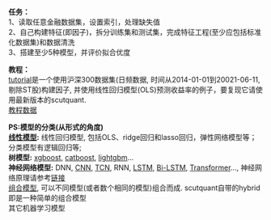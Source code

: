 **任务：**  
1、读取任意金融数据集，设置索引，处理缺失值  
2、自己构建特征(即因子)，拆分训练集和测试集，完成特征工程(至少应包括标准化数据集)和数据清洗  
3、搭建至少5种模型，并评价拟合优度

**教程：**  
[tutorial](https://github.com/HaoningChen/ScutQuant/blob/main/%E5%AE%9E%E8%B7%B5%E6%A1%88%E4%BE%8B/tutorial.ipynb)是一个使用沪深300数据集(日频数据, 时间从2014-01-01到20021-06-11, 剔除ST股)构建因子, 并使用线性回归模型(OLS)预测收益率的例子，要复现它请使用最新版本的scutquant.  
[教程数据](https://www.kaggle.com/datasets/harleychan/csi300)

**PS:模型的分类(从形式的角度)**  
**[线性模型](https://scikit-learn.org/stable/modules/linear_model.html):** 线性回归模型, 包括OLS、ridge回归和lasso回归，弹性网络模型等；分类模型有逻辑回归等;  
**树模型:** [xgboost](https://www.kaggle.com/code/alexisbcook/xgboost), [catboost](https://catboost.ai/), [lightgbm](https://lightgbm.readthedocs.io/en/v3.3.2/)...  
**神经网络模型:** DNN, [CNN](https://www.rctn.org/bruno/public/papers/Fukushima1980.pdf), [TCN](https://arxiv.org/abs/1803.01271), RNN, [LSTM](https://direct.mit.edu/neco/article-abstract/9/8/1735/6109/Long-Short-Term-Memory?redirectedFrom=fulltext), [Bi-LSTM](https://www.researchgate.net/publication/306093736_Attention-Based_Bidirectional_Long_Short-Term_Memory_Networks_for_Relation_Classification), [Transformer](https://proceedings.neurips.cc/paper/2017/file/3f5ee243547dee91fbd053c1c4a845aa-Paper.pdf)..., 神经网络原理请参考[链接](https://github.com/microsoft/ai-edu/tree/master/%E5%9F%BA%E7%A1%80%E6%95%99%E7%A8%8B/A2-%E7%A5%9E%E7%BB%8F%E7%BD%91%E7%BB%9C%E5%9F%BA%E6%9C%AC%E5%8E%9F%E7%90%86)  
[组合模型](https://arxiv.org/pdf/2010.01265.pdf), 可以不同模型(或者数个相同的模型)组合而成. scutquant自带的hybrid即是一种简单的组合模型  
其它机器学习模型
